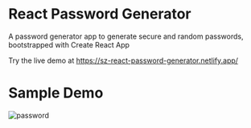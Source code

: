 # React Password Generator
A password generator app to generate secure and random passwords, bootstrapped with Create React App

Try the live demo at https://sz-react-password-generator.netlify.app/

# Sample Demo
![password](https://user-images.githubusercontent.com/30938455/170046265-a7641b56-f1c1-4f5c-91d3-bdc86d661e7a.gif)
